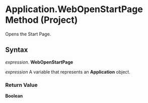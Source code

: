 
# Application.WebOpenStartPage Method (Project)

Opens the Start Page.


## Syntax

 _expression_. **WebOpenStartPage**

 _expression_ A variable that represents an **Application** object.


### Return Value

 **Boolean**

